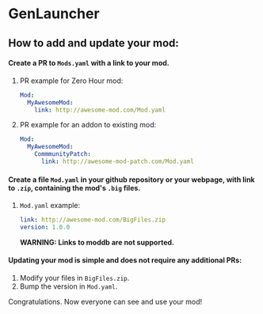 # GenLauncher

## How to add and update your mod:

#### Create a PR to `Mods.yaml` with a link to your mod.
1. PR example for Zero Hour mod:
    ```yaml
    Mod:
      MyAwesomeMod:
        link: http://awesome-mod.com/Mod.yaml
    ```
        
2. PR example for an addon to existing mod:
    ```yaml
    Mod:
      MyAwesomeMod:
        CommmunityPatch:
          link: http://awesome-mod-patch.com/Mod.yaml
    ```
#### Create a file `Mod.yaml` in your github repository or your webpage, with link to `.zip`, containing the mod's `.big` files.
1. `Mod.yaml` example:
    ```yaml
    link: http://awesome-mod.com/BigFiles.zip
    version: 1.0.0
    ```
    
    __**WARNING: Links to moddb are not supported.**__

#### Updating your mod is simple and does not require any additional PRs:
1. Modify your files in `BigFiles.zip`.
2. Bump the version in `Mod.yaml`.

Congratulations. Now everyone can see and use your mod!

